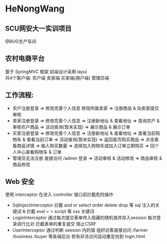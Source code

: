# HeNongWang

## SCU网安大一实训项目  
@BUG生产车间
  
## 农村电商平台  
基于 SpringMVC 框架 前端设计采用 layui  
共4个客户端: 农户端 卖家端 买家端(用户端) 管理员端  
  
## 工作流程:   
- 农户注册登录 => 修改完善个人信息 修改所属卖家 => 注册商品 & 向卖家提交审核  
- 卖家注册登录 => 修改完善个人信息 => 注册新地址 & 查看地址 => 查询农户 & 审核农户商品 => 活动查询(暂未实现) => 展示商品 & 展示订单  
- 买家注册登录 => 修改完善个人信息 => 注册新地址 & 查看地址 => 查看当前购物车 & 查看当前订单 => 活动查询(暂未实现) => 返回首页购买商品 => 点击查看商品详情 => 输入购买数量 => 选择加入购物车或加入订单立即购买 => 回个人中心查看购物车 & 订单  
- 管理员无法注册 直接访问 /admin 登录 => 活动审核 & 活动修改 => 商品审核 & 商品修改

## Web 安全  
使用 interceptor 在进入 controller 接口前拦截危险操作  
- SqlInjectInterceptor 拦截 and or select order delete drop 等 sql 注入的关键词 & 拦截 eval < > script 等 xss 关键词
- LoginInterceptor 通过每次提交表单传入隐藏的随机值并存入session 每次登录进行比对 拦截表单的重复提交 阻止CSRF
- UserInterceptor 通过判断 seesion 内的值 组织访客直接访问 /farmer /business /buyer 等各端后台 若有非法访问自动重定向到 login.html
